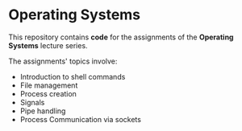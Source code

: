 # Operating Systems 

This repository contains **code** for the assignments of the **Operating Systems** lecture series.

The assignments' topics involve:

- Introduction to shell commands
- File management
- Process creation
- Signals
- Pipe handling
- Process Communication via sockets
